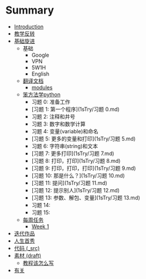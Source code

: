 # Summary

* [Introduction](README.md)
* [教学反转](0MOOC/README.md)
* [基础旋进](1sTry/README.md)
   * 基础
       * Google
       * VPN
       * 5W1H
       * English
   * [翻译文档](1sTry/翻译文档.md)
       * [modules](modules.md)
   * [笨方法学python](1sTry/笨方法学python.md)
       * 习题 0: 准备工作
       * [习题 1: 第一个程序](1sTry/习题 0.md)
       * 习题 2: 注释和井号
       * 习题 3: 数字和数学计算
       * 习题 4: 变量(variable)和命名
       * [习题 5: 更多的变量和打印](1sTry/习题 5.md)
       * 习题 6: 字符串(string)和文本
       * [习题 7: 更多打印](1sTry/习题 7.md)
       * [习题 8: 打印，打印](1sTry/习题 8.md)
       * [习题 9: 打印，打印，打印](1sTry/习题 9.md)
       * [习题 10: 那是什么？](1sTry/习题 10.md)
       * [习题 11: 提问](1sTry/习题 11.md)
       * [习题 12: 提示别人](1sTry/习题 12.md)
       * [习题 13: 参数、解包、变量](1sTry/习题 13.md)
       * 习题 14:
       * 习题 15:
   * [每周任务](1sTry/每周任务.md)
       * [Week 1](1sTry/week_1.md)
* [迭代作品](2nDev/README.md)
* [人生首秀](3rDemo/README.md)
* [代码 (_src)](_src/README.md)
* [素材 (draft)](draft/README.md)
   * [教程该怎么写](draft/how2tutorial.md)
* [有关](ABOUT.md)


